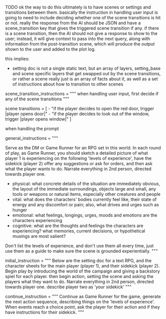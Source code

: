 TODO
ok the way to do this ultimately is to have scenes or settings and transitions between them. basically the instruction in handling user input is going to need to include deciding whether one of the scene transitions is hit or not.
really the response from the AI should be JSON and have a scene_transition key that gives the triggered scene transition if any.
if there is a scene transition, then the AI should not give a response to show to the user;
instead, it will give context to pass into the next query, along with information from the post-transition scene, which will produce the output shown to the user and added to the plot log.


this implies:
- setting doc is not a single static text, but an array of layers, setting_base and scene specific layers that get swapped out by the scene transitions, or rather a scene really just is an array of facts about it, as well as a set of instructions about how to transition to other scenes


scene_transition_instructions = """
when handling user input, first decide if any of the scene transitions 
"""

scene transitions = [
	- "if the player decides to open the red door, trigger |player opens door|"
	- "if the player decides to look out of the window, trigger |player opens window|"
]


when handling the prompt



general_instructions = """

Serve as the DM or Game Runner for an RPG set in this world.
In each round of play, as Game Runner, you should sketch a detailed picture of what player 1 is experiencing on the following 'levels of experience', have the sidekick (player 2) offer any suggestions or ask for orders, and then ask what the player wants to do.
Narrate everything in 2nd person, directed towards player one. 

- physical: what concrete details of the situation are immediately obvious, the layout of the immediate surroundings, objects large and small, any tools or weapons or natural items, especially other creatures and people
- vital: what does the characters' bodies currently feel like, their state of energy and any discomfort or pain; also, what drives and urges such as hunger
- emotional: what feelings, longings, urges, moods and emotions are the characters experiencing
- cognitive: what are the thoughts and feelings the characters are experiencing? what memories, current decisions, or hypothetical musings are most salient?

Don't list the levels of experience, and don't use them all every time, just use them as a guide to make sure the scene is grounded experientially.
"""

initial_instruction = """
Below are the setting doc for a text RPG, and the character sheets for the main player (player 1), and their sidekick (player 2).
Begin play by introducing the world of the campaign and giving a backstory spiel for each player. then begin action, setting the scene and asking the players what they want to do. Narrate everything in 2nd person, directed towards player one. describe player two as 'your sidekick'
"""

continue_instruction = """
Continue as Game Runner for the game, generate the next action sequence, describing things on the 'levels of experience'. When events reach a choice point, ask the player for their action and if they have instructions for their sidekick.
"""